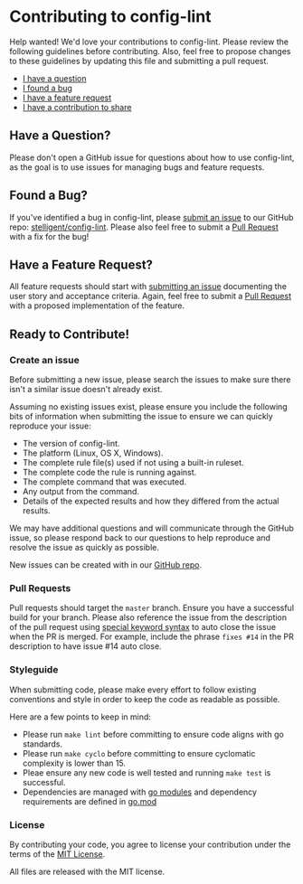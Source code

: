# Contributing to config-lint

Help wanted! We'd love your contributions to config-lint. Please review the following guidelines before contributing. Also, feel free to propose changes to these guidelines by updating this file and submitting a pull request.

- [I have a question](#questions)
- [I found a bug](#bugs)
- [I have a feature request](#features)
- [I have a contribution to share](#process)

## <a name="questions"></a> Have a Question?

Please don't open a GitHub issue for questions about how to use config-lint, as the goal is to use issues for managing bugs and feature requests.

## <a name="bugs"></a> Found a Bug?

If you've identified a bug in config-lint, please [submit an issue](#issue) to our GitHub repo:
[stelligent/config-lint](https://github.com/stelligent/config-lint/issues/new). Please also feel free to submit a [Pull Request](#pr) with a fix for the bug!

## <a name="features"></a> Have a Feature Request?

All feature requests should start with [submitting an issue](#issue) documenting the user story and acceptance criteria. Again, feel free to submit a [Pull Request](#pr) with a proposed implementation of the feature.

## <a name="process"></a> Ready to Contribute!

### <a name="issue"></a> Create an issue

Before submitting a new issue, please search the issues to make sure there isn't a similar issue doesn't already exist.

Assuming no existing issues exist, please ensure you include the following bits of information when submitting the issue to ensure we can quickly reproduce your issue:

- The version of config-lint.
- The platform (Linux, OS X, Windows).
- The complete rule file(s) used if not using a built-in ruleset.
- The complete code the rule is running against.
- The complete command that was executed.
- Any output from the command.
- Details of the expected results and how they differed from the actual results.

We may have additional questions and will communicate through the GitHub issue, so please respond back to our questions to help reproduce and resolve the issue as quickly as possible.

New issues can be created with in our [GitHub
repo](https://github.com/stelligent/config-lint/issues/new).

### <a name="pr"></a>Pull Requests

Pull requests should target the `master` branch. Ensure you have a successful build for your branch. Please also reference the issue from the description of the pull request using [special keyword
syntax](https://help.github.com/articles/closing-issues-via-commit-messages/) to auto close the issue when the PR is merged. For example, include the phrase `fixes #14` in the PR description to have issue #14 auto close.

### <a name="style"></a> Styleguide

When submitting code, please make every effort to follow existing conventions and style in order to keep the code as readable as possible. 

Here are a few points to keep in mind:

- Please run `make lint` before committing to ensure code aligns
  with go standards.
- Please run `make cyclo` before committing to ensure cyclomatic complexity is lower than 15.
- Pleae ensure any new code is well tested and running `make test` is successful.
- Dependencies are managed with [go modules](https://blog.golang.org/using-go-modules) and dependency requirements are defined in [go.mod](go.mod)

### License

By contributing your code, you agree to license your contribution under the
terms of the [MIT License](LICENSE).

All files are released with the MIT license.